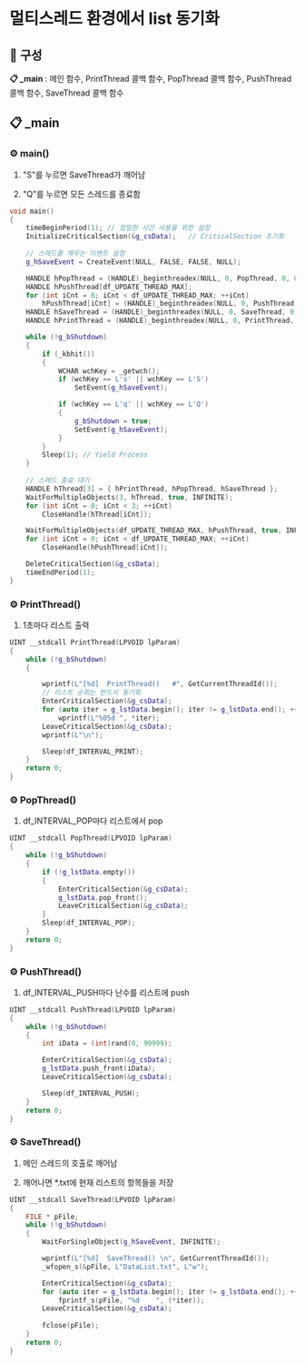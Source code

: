 # 멀티스레드 환경에서 list 동기화
## 📑 구성

**📋 _main** : 메인 함수, PrintThread 콜백 함수, PopThread 콜백 함수, PushThread 콜백 함수, SaveThread 콜백 함수

## 📋 _main
### ⚙ main() 

1. "S"를 누르면 SaveThread가 깨어남

2. "Q"를 누르면 모든 스레드를 종료함

```cpp
void main()
{
	timeBeginPeriod(1);	// 정밀한 시간 사용을 위한 설정
	InitializeCriticalSection(&g_csData);	// CriticalSection 초기화
	
	// 스레드를 깨우는 이벤트 설정
	g_hSaveEvent = CreateEvent(NULL, FALSE, FALSE, NULL);

	HANDLE hPopThread = (HANDLE)_beginthreadex(NULL, 0, PopThread, 0, 0, NULL);
	HANDLE hPushThread[df_UPDATE_THREAD_MAX];
	for (int iCnt = 0; iCnt < df_UPDATE_THREAD_MAX; ++iCnt)
		hPushThread[iCnt] = (HANDLE)_beginthreadex(NULL, 0, PushThread, 0, 0, NULL);
	HANDLE hSaveThread = (HANDLE)_beginthreadex(NULL, 0, SaveThread, 0, 0, NULL);
	HANDLE hPrintThread = (HANDLE)_beginthreadex(NULL, 0, PrintThread, 0, 0, NULL);

	while (!g_bShutdown)
	{
		if (_kbhit())
		{
			WCHAR wchKey = _getwch();
			if (wchKey == L's' || wchKey == L'S')
				SetEvent(g_hSaveEvent);

			if (wchKey == L'q' || wchKey == L'Q')
			{
				g_bShutdown = true;
				SetEvent(g_hSaveEvent);
			}
		}
		Sleep(1); // Yield Process
	}
	
	// 스레드 종료 대기
	HANDLE hThread[3] = { hPrintThread, hPopThread, hSaveThread };
	WaitForMultipleObjects(3, hThread, true, INFINITE);
	for (int iCnt = 0; iCnt < 3; ++iCnt)
		CloseHandle(hThread[iCnt]);

	WaitForMultipleObjects(df_UPDATE_THREAD_MAX, hPushThread, true, INFINITE);
	for (int iCnt = 0; iCnt < df_UPDATE_THREAD_MAX; ++iCnt)
		CloseHandle(hPushThread[iCnt]);

	DeleteCriticalSection(&g_csData);
	timeEndPeriod(1);
}

```

### ⚙ PrintThread() 

 1. 1초마다 리스트 출력

```cpp
UINT __stdcall PrintThread(LPVOID lpParam)
{
	while (!g_bShutdown)
	{

		wprintf(L"[%d]	PrintThread()	#", GetCurrentThreadId());
		// 리스트 순회는 반드시 동기화
		EnterCriticalSection(&g_csData);
		for (auto iter = g_lstData.begin(); iter != g_lstData.end(); ++iter)
			wprintf(L"%05d ", *iter);
		LeaveCriticalSection(&g_csData);
		wprintf(L"\n");

		Sleep(df_INTERVAL_PRINT);
	}
	return 0;
}
```


### ⚙ PopThread() 

 1. df_INTERVAL_POP마다 리스트에서 pop

```cpp
UINT __stdcall PopThread(LPVOID lpParam)
{
	while (!g_bShutdown)
	{
		if (!g_lstData.empty())
		{
			EnterCriticalSection(&g_csData);
			g_lstData.pop_front();
			LeaveCriticalSection(&g_csData);
		}
		Sleep(df_INTERVAL_POP);
	}
	return 0;
}
```


### ⚙ PushThread() 

 1. df_INTERVAL_PUSH마다 난수를 리스트에 push

```cpp
UINT __stdcall PushThread(LPVOID lpParam)
{
	while (!g_bShutdown)
	{
		int iData = (int)rand(0, 99999);

		EnterCriticalSection(&g_csData);
		g_lstData.push_front(iData);
		LeaveCriticalSection(&g_csData);

		Sleep(df_INTERVAL_PUSH);
	}
	return 0;
}
```


### ⚙ SaveThread() 

 1. 메인 스레드의 호출로 깨어남
 
 2. 깨어나면 *.txt에 현재 리스트의 항목들을 저장

```cpp
UINT __stdcall SaveThread(LPVOID lpParam)
{
	FILE * pFile;
	while (!g_bShutdown)
	{
		WaitForSingleObject(g_hSaveEvent, INFINITE);

		wprintf(L"[%d]	SaveThread() \n", GetCurrentThreadId());
		_wfopen_s(&pFile, L"DataList.txt", L"w");

		EnterCriticalSection(&g_csData);
		for (auto iter = g_lstData.begin(); iter != g_lstData.end(); ++iter)
			fprintf_s(pFile, "%d	", (*iter));
		LeaveCriticalSection(&g_csData);
		
		fclose(pFile);
	}
	return 0;
}
```
